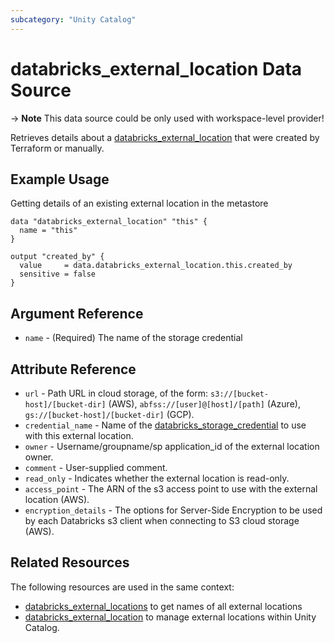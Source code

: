 ```yaml
---
subcategory: "Unity Catalog"
---
```

# databricks_external_location Data Source

-> **Note** This data source could be only used with workspace-level provider!

Retrieves details about a [databricks_external_location](../resources/external_location.md) that were created by Terraform or manually.

## Example Usage

Getting details of an existing external location in the metastore

```hcl
data "databricks_external_location" "this" {
  name = "this"
}

output "created_by" {
  value     = data.databricks_external_location.this.created_by
  sensitive = false
}
```

## Argument Reference

* `name` - (Required) The name of the storage credential

## Attribute Reference

* `url` - Path URL in cloud storage, of the form: `s3://[bucket-host]/[bucket-dir]` (AWS), `abfss://[user]@[host]/[path]` (Azure), `gs://[bucket-host]/[bucket-dir]` (GCP).
* `credential_name` - Name of the [databricks_storage_credential](storage_credential.md) to use with this external location.
* `owner` - Username/groupname/sp application_id of the external location owner.
* `comment` - User-supplied comment.
* `read_only` - Indicates whether the external location is read-only.
* `access_point` - The ARN of the s3 access point to use with the external location (AWS).
* `encryption_details` - The options for Server-Side Encryption to be used by each Databricks s3 client when connecting to S3 cloud storage (AWS).

## Related Resources

The following resources are used in the same context:

* [databricks_external_locations](./external_locations.md) to get names of all external locations
* [databricks_external_location](../resources/external_location.md) to manage external locations within Unity Catalog.
